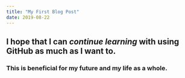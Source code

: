 ```yaml
---
title: "My First Blog Post"
date: 2019-08-22
---
```

<h2>I hope that I can <i>continue learning</i> with using GitHub as much as I want to.</h2>
<h3>This is beneficial for my future and my life as a whole.</h3>
